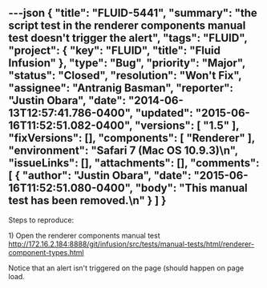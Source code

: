 ---json
{
  "title": "FLUID-5441",
  "summary": "the script test in the renderer components manual test doesn't trigger the alert",
  "tags": "FLUID",
  "project": {
    "key": "FLUID",
    "title": "Fluid Infusion"
  },
  "type": "Bug",
  "priority": "Major",
  "status": "Closed",
  "resolution": "Won't Fix",
  "assignee": "Antranig Basman",
  "reporter": "Justin Obara",
  "date": "2014-06-13T12:57:41.786-0400",
  "updated": "2015-06-16T11:52:51.082-0400",
  "versions": [
    "1.5"
  ],
  "fixVersions": [],
  "components": [
    "Renderer"
  ],
  "environment": "Safari 7 (Mac OS 10.9.3)\n",
  "issueLinks": [],
  "attachments": [],
  "comments": [
    {
      "author": "Justin Obara",
      "date": "2015-06-16T11:52:51.080-0400",
      "body": "This manual test has been removed.\n"
    }
  ]
}
---
Steps to reproduce:

1\) Open the renderer components manual test\
<http://172.16.2.184:8888/git/infusion/src/tests/manual-tests/html/renderer-component-types.html>

Notice that an alert isn't triggered on the page (should happen on page load.

        